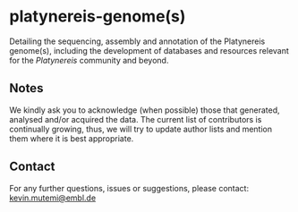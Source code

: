 # platynereis-genome(s)
Detailing the sequencing, assembly and annotation of the Platynereis genome(s), including the development 
of databases and resources relevant for the _Platynereis_ community and beyond.

## Notes
We kindly ask you to acknowledge (when possible) those that generated, analysed and/or acquired the data. The current list of
contributors is continually growing, thus, we will try to update author lists and mention them where it is best appropriate.

## Contact
For any further questions, issues or suggestions, please contact: kevin.mutemi@embl.de
